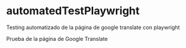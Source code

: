 # automatedTestPlaywright
Testing automatizado de la página de google translate con playwright

Prueba de la página de Google Translate
